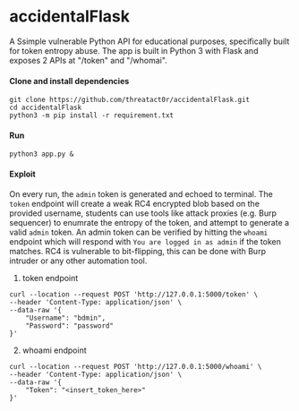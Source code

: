 # accidentalFlask
A Ssimple vulnerable Python API for educational purposes, specifically built for token entropy abuse. The app is built in Python 3 with Flask and exposes 2 APIs at "/token" and "/whomai".

#### Clone and install dependencies
``` 
git clone https://github.com/threatact0r/accidentalFlask.git 
cd accidentalFlask
python3 -m pip install -r requirement.txt
```

#### Run 
``` python3 app.py & ```

#### Exploit
On every run, the ```admin``` token is generated and echoed to terminal. The ```token``` endpoint will create a weak RC4 encrypted blob based on the provided username, students can use tools like attack proxies (e.g. Burp sequencer) to enumrate the entropy of the token, and attempt to generate a valid ```admin``` token. An admin token can be verified by hitting the ```whoami``` endpoint which will respond with ```You are logged in as admin``` if the token matches. RC4 is vulnerable to bit-flipping, this can be done with Burp intruder or any other automation tool.

1. token endpoint
``` 
curl --location --request POST 'http://127.0.0.1:5000/token' \
--header 'Content-Type: application/json' \
--data-raw '{
    "Username": "bdmin",
    "Password": "password"
}'
```
2. whoami endpoint
```
curl --location --request POST 'http://127.0.0.1:5000/whoami' \
--header 'Content-Type: application/json' \
--data-raw '{
    "Token": "<insert_token_here>"
}'
```
